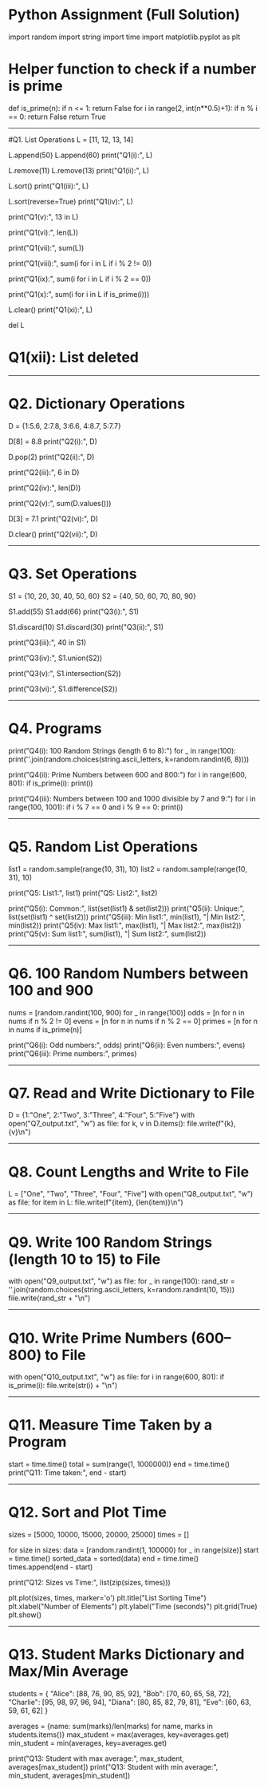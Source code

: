 
# Python Assignment (Full Solution)

import random
import string
import time
import matplotlib.pyplot as plt

# Helper function to check if a number is prime
def is_prime(n):
    if n <= 1:
        return False
    for i in range(2, int(n**0.5)+1):
        if n % i == 0:
            return False
    return True

---------------------------------------------
#Q1. List Operations
L = [11, 12, 13, 14]

L.append(50)
L.append(60)
print("Q1(i):", L)

L.remove(11)
L.remove(13)
print("Q1(ii):", L)

L.sort()
print("Q1(iii):", L)

L.sort(reverse=True)
print("Q1(iv):", L)

print("Q1(v):", 13 in L)

print("Q1(vi):", len(L))

print("Q1(vii):", sum(L))

print("Q1(viii):", sum(i for i in L if i % 2 != 0))

print("Q1(ix):", sum(i for i in L if i % 2 == 0))

print("Q1(x):", sum(i for i in L if is_prime(i)))

L.clear()
print("Q1(xi):", L)

del L
# Q1(xii): List deleted

---------------------------------------------
# Q2. Dictionary Operations
D = {1:5.6, 2:7.8, 3:6.6, 4:8.7, 5:7.7}

D[8] = 8.8
print("Q2(i):", D)

D.pop(2)
print("Q2(ii):", D)

print("Q2(iii):", 6 in D)

print("Q2(iv):", len(D))

print("Q2(v):", sum(D.values()))

D[3] = 7.1
print("Q2(vi):", D)

D.clear()
print("Q2(vii):", D)

---------------------------------------------
# Q3. Set Operations
S1 = {10, 20, 30, 40, 50, 60}
S2 = {40, 50, 60, 70, 80, 90}

S1.add(55)
S1.add(66)
print("Q3(i):", S1)

S1.discard(10)
S1.discard(30)
print("Q3(ii):", S1)

print("Q3(iii):", 40 in S1)

print("Q3(iv):", S1.union(S2))

print("Q3(v):", S1.intersection(S2))

print("Q3(vi):", S1.difference(S2))

---------------------------------------------
# Q4. Programs

print("Q4(i): 100 Random Strings (length 6 to 8):")
for _ in range(100):
    print(''.join(random.choices(string.ascii_letters, k=random.randint(6, 8))))

print("Q4(ii): Prime Numbers between 600 and 800:")
for i in range(600, 801):
    if is_prime(i):
        print(i)

print("Q4(iii): Numbers between 100 and 1000 divisible by 7 and 9:")
for i in range(100, 1001):
    if i % 7 == 0 and i % 9 == 0:
        print(i)

---------------------------------------------
# Q5. Random List Operations
list1 = random.sample(range(10, 31), 10)
list2 = random.sample(range(10, 31), 10)

print("Q5: List1:", list1)
print("Q5: List2:", list2)

print("Q5(i): Common:", list(set(list1) & set(list2)))
print("Q5(ii): Unique:", list(set(list1) ^ set(list2)))
print("Q5(iii): Min list1:", min(list1), "| Min list2:", min(list2))
print("Q5(iv): Max list1:", max(list1), "| Max list2:", max(list2))
print("Q5(v): Sum list1:", sum(list1), "| Sum list2:", sum(list2))

---------------------------------------------
# Q6. 100 Random Numbers between 100 and 900
nums = [random.randint(100, 900) for _ in range(100)]
odds = [n for n in nums if n % 2 != 0]
evens = [n for n in nums if n % 2 == 0]
primes = [n for n in nums if is_prime(n)]

print("Q6(i): Odd numbers:", odds)
print("Q6(ii): Even numbers:", evens)
print("Q6(iii): Prime numbers:", primes)

---------------------------------------------
# Q7. Read and Write Dictionary to File
D = {1:"One", 2:"Two", 3:"Three", 4:"Four", 5:"Five"}
with open("Q7_output.txt", "w") as file:
    for k, v in D.items():
        file.write(f"{k}, {v}\n")

---------------------------------------------
# Q8. Count Lengths and Write to File
L = ["One", "Two", "Three", "Four", "Five"]
with open("Q8_output.txt", "w") as file:
    for item in L:
        file.write(f"{item}, {len(item)}\n")

---------------------------------------------
# Q9. Write 100 Random Strings (length 10 to 15) to File
with open("Q9_output.txt", "w") as file:
    for _ in range(100):
        rand_str = ''.join(random.choices(string.ascii_letters, k=random.randint(10, 15)))
        file.write(rand_str + "\n")

---------------------------------------------
# Q10. Write Prime Numbers (600–800) to File
with open("Q10_output.txt", "w") as file:
    for i in range(600, 801):
        if is_prime(i):
            file.write(str(i) + "\n")

---------------------------------------------
# Q11. Measure Time Taken by a Program
start = time.time()
total = sum(range(1, 1000000))
end = time.time()
print("Q11: Time taken:", end - start)

---------------------------------------------
# Q12. Sort and Plot Time
sizes = [5000, 10000, 15000, 20000, 25000]
times = []

for size in sizes:
    data = [random.randint(1, 100000) for _ in range(size)]
    start = time.time()
    sorted_data = sorted(data)
    end = time.time()
    times.append(end - start)

print("Q12: Sizes vs Time:", list(zip(sizes, times)))

plt.plot(sizes, times, marker='o')
plt.title("List Sorting Time")
plt.xlabel("Number of Elements")
plt.ylabel("Time (seconds)")
plt.grid(True)
plt.show()

---------------------------------------------
# Q13. Student Marks Dictionary and Max/Min Average
students = {
    "Alice": [88, 76, 90, 85, 92],
    "Bob": [70, 60, 65, 58, 72],
    "Charlie": [95, 98, 97, 96, 94],
    "Diana": [80, 85, 82, 79, 81],
    "Eve": [60, 63, 59, 61, 62]
}

averages = {name: sum(marks)/len(marks) for name, marks in students.items()}
max_student = max(averages, key=averages.get)
min_student = min(averages, key=averages.get)

print("Q13: Student with max average:", max_student, averages[max_student])
print("Q13: Student with min average:", min_student, averages[min_student])
